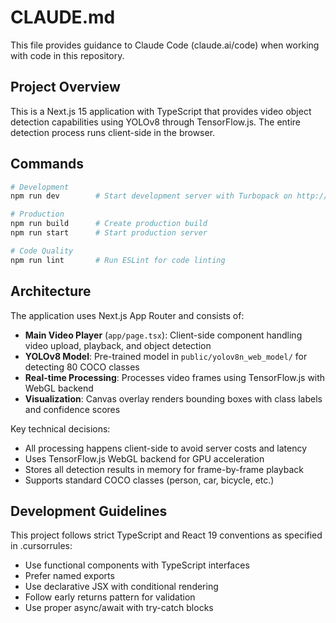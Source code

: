 # CLAUDE.md

This file provides guidance to Claude Code (claude.ai/code) when working with code in this repository.

## Project Overview
This is a Next.js 15 application with TypeScript that provides video object detection capabilities using YOLOv8 through TensorFlow.js. The entire detection process runs client-side in the browser.

## Commands
```bash
# Development
npm run dev        # Start development server with Turbopack on http://localhost:3000

# Production
npm run build      # Create production build
npm run start      # Start production server

# Code Quality
npm run lint       # Run ESLint for code linting
```

## Architecture
The application uses Next.js App Router and consists of:

- **Main Video Player** (`app/page.tsx`): Client-side component handling video upload, playback, and object detection
- **YOLOv8 Model**: Pre-trained model in `public/yolov8n_web_model/` for detecting 80 COCO classes
- **Real-time Processing**: Processes video frames using TensorFlow.js with WebGL backend
- **Visualization**: Canvas overlay renders bounding boxes with class labels and confidence scores

Key technical decisions:
- All processing happens client-side to avoid server costs and latency
- Uses TensorFlow.js WebGL backend for GPU acceleration
- Stores all detection results in memory for frame-by-frame playback
- Supports standard COCO classes (person, car, bicycle, etc.)

## Development Guidelines
This project follows strict TypeScript and React 19 conventions as specified in .cursorrules:
- Use functional components with TypeScript interfaces
- Prefer named exports
- Use declarative JSX with conditional rendering
- Follow early returns pattern for validation
- Use proper async/await with try-catch blocks